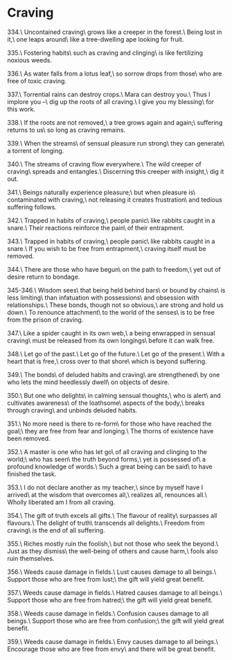 Craving
=======

334.\\
Uncontained craving\\
grows like a creeper in the forest.\\
Being lost in it,\\
one leaps around\\
like a tree-dwelling ape looking for fruit.

335.\\
Fostering habits\\
such as craving and clinging\\
is like fertilizing noxious weeds.

336.\\
As water falls from a lotus leaf,\\
so sorrow drops from those\\
who are free of toxic craving.

337.\\
Torrential rains can destroy crops.\\
Mara can destroy you.\\
Thus I implore you –\\
dig up the roots of all craving.\\
I give you my blessing\\
for this work.

338.\\
If the roots are not removed,\\
a tree grows again and again;\\
suffering returns to us\\
so long as craving remains.

339.\\
When the streams\\
of sensual pleasure run strong\\
they can generate\\
a torrent of longing.

340.\\
The streams of craving flow everywhere.\\
The wild creeper of craving\\
spreads and entangles.\\
Discerning this creeper with insight,\\
dig it out.

341.\\
Beings naturally experience pleasure;\\
but when pleasure is\\
contaminated with craving,\\
not releasing it creates frustration\\
and tedious suffering follows.

342.\\
Trapped in habits of craving,\\
people panic\\
like rabbits caught in a snare.\\
Their reactions reinforce the pain\\
of their entrapment.

343.\\
Trapped in habits of craving,\\
people panic\\
like rabbits caught in a snare.\\
If you wish to be free from entrapment,\\
craving itself must be removed.

344.\\
There are those who have begun\\
on the path to freedom,\\
yet out of desire return to bondage.

345-346.\\
Wisdom sees\\
that being held behind bars\\
or bound by chains\\
is less limiting\\
than infatuation with possessions\\
and obsession with relationships.\\
These bonds, though not so obvious,\\
are strong and hold us down.\\
To renounce attachment\\
to the world of the senses\\
is to be free from the prison of craving.

347.\\
Like a spider caught in its own web,\\
a being enwrapped in sensual craving\\
must be released from its own longings\\
before it can walk free.

348.\\
Let go of the past.\\
Let go of the future.\\
Let go of the present.\\
With a heart that is free,\\
cross over to that shore\\
which is beyond suffering.

349.\\
The bonds\\
of deluded habits and craving\\
are strengthened\\
by one who lets the mind heedlessly dwell\\
on objects of desire.

350.\\
But one who delights\\
in calming sensual thoughts,\\
who is alert\\
and cultivates awareness\\
of the loathsome\\
aspects of the body,\\
breaks through craving\\
and unbinds deluded habits.

351.\\
No more need is there to re-form\\
for those who have reached the goal;\\
they are free from fear and longing.\\
The thorns of existence have been removed.

352.\\
A master is one who has let go\\
of all craving and clinging to the world;\\
who has seen\\
the truth beyond forms,\\
yet is possessed of\\
a profound knowledge of words.\\
Such a great being can be said\\
to have finished the task.

353.\\
I do not declare another as my teacher,\\
since by myself have I arrived\\
at the wisdom that overcomes all,\\
realizes all, renounces all.\\
Wholly liberated am I from all craving.

354.\\
The gift of truth excels all gifts.\\
The flavour of reality\\
surpasses all flavours.\\
The delight of truth\\
transcends all delights.\\
Freedom from craving\\
is the end of all suffering.

355.\\
Riches mostly ruin the foolish,\\
but not those who seek the beyond.\\
Just as they dismiss\\
the well-being of others and cause harm,\\
fools also ruin themselves.

356.\\
Weeds cause damage in fields.\\
Lust causes damage to all beings.\\
Support those who are free from lust;\\
the gift will yield great benefit.

357.\\
Weeds cause damage in fields.\\
Hatred causes damage to all beings.\\
Support those who are free from hatred;\\
the gift will yield great benefit.

358.\\
Weeds cause damage in fields.\\
Confusion causes damage to all beings.\\
Support those who are free from confusion;\\
the gift will yield great benefit.

359.\\
Weeds cause damage in fields.\\
Envy causes damage to all beings.\\
Encourage those who are free from envy\\
and there will be great benefit.

